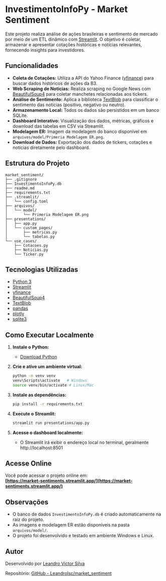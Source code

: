 # InvestimentoInfoPy - Market Sentiment

Este projeto realiza análise de ações brasileiras e sentimento de mercado por meio de um ETL dinâmico com [Streamlit](https://docs.streamlit.io/). O objetivo é coletar, armazenar e apresentar cotações históricas e notícias relevantes, fornecendo insights para investidores.

## Funcionalidades

- **Coleta de Cotações:** Utiliza a API do Yahoo Finance ([yfinance](https://pypi.org/project/yfinance/)) para buscar dados históricos de ações da B3.
- **Web Scraping de Notícias:** Realiza scraping no Google News com [BeautifulSoup4](https://pypi.org/project/beautifulsoup4/) para coletar manchetes relacionadas aos tickers.
- **Análise de Sentimento:** Aplica a biblioteca [TextBlob](https://pypi.org/project/textblob/) para classificar o sentimento das notícias (positivo, negativo ou neutro).
- **Armazenamento Local:** Todos os dados são persistidos em um banco SQLite.
- **Dashboard Interativo:** Visualização dos dados, métricas, gráficos e download das tabelas em CSV via Streamlit.
- **Modelagem ER:** Imagem da modelagem do banco disponível em `arquivos/model/Primeria Modelagem ER.png`.
- **Download de Dados:** Exportação dos dados de tickers, cotações e notícias diretamente pelo dashboard.

## Estrutura do Projeto

```
market_sentiment/
├── .gitignore
├── InvestimentoInfoPy.db
├── readme.md
├── requirements.txt
├── .streamlit/
│   └── config.toml
├── arquivos/
│   └── model/
│       └── Primeria Modelagem ER.png
├── presentations/
│   ├── app.py
│   └── custom_pages/
│       ├── metricas.py
│       └── tabelas.py
└── use_cases/
    ├── Cotacoes.py
    ├── Noticias.py
    └── Ticker.py
```

## Tecnologias Utilizadas

- [Python 3](https://www.python.org/)
- [Streamlit](https://docs.streamlit.io/)
- [yfinance](https://pypi.org/project/yfinance/)
- [BeautifulSoup4](https://pypi.org/project/beautifulsoup4/)
- [TextBlob](https://pypi.org/project/textblob/)
- [pandas](https://pypi.org/project/pandas/)
- [plotly](https://pypi.org/project/plotly/)
- [sqlite3](https://www.sqlite.org/index.html)

## Como Executar Localmente

1. **Instale o Python:**
   - [Download Python](https://www.python.org/downloads/)

2. **Crie e ative um ambiente virtual:**
   ```sh
   python -m venv venv
   venv\Scripts\activate   # Windows
   source venv/bin/activate # Linux/Mac
   ```

3. **Instale as dependências:**
   ```sh
   pip install -r requirements.txt
   ```

4. **Execute o Streamlit:**
   ```sh
   streamlit run presentations/app.py
   ```

5. **Acesse o dashboard localmente:**
   - O Streamlit irá exibir o endereço local no terminal, geralmente http://localhost:8501

## Acesse Online

Você pode acessar o projeto online em:  
**[https://market-sentiments.streamlit.app/](https://market-sentiments.streamlit.app/)**

## Observações

- O banco de dados `InvestimentoInfoPy.db` é criado automaticamente na raiz do projeto.
- As imagens e modelagem ER estão disponíveis na pasta `arquivos/model/`.
- O projeto foi desenvolvido e testado em ambiente Windows e Linux.

## Autor

Desenvolvido por [Leandro Victor Silva](https://www.linkedin.com/in/leandro-victor-silva-8a319b228/)

Repositório: [GitHub - Leandrolsc/market_sentiment](https://github.com/Leandrolsc/market_sentiment)